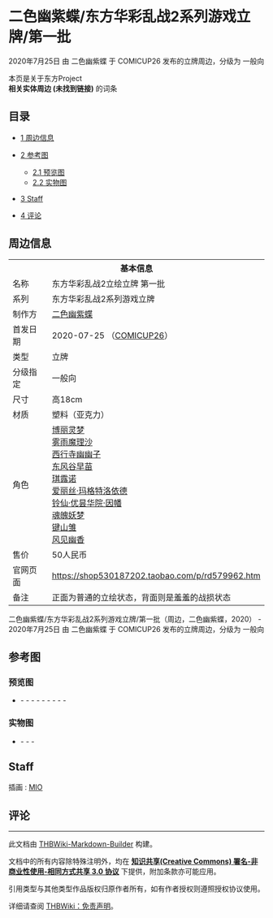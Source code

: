 # 二色幽紫蝶/东方华彩乱战2系列游戏立牌/第一批

<!-- source html: G:\repos\THBWiki-Markdown-Builder\THBWikiMarkdown\Temp\main\d\de\ns0%3A%E4%BA%8C%E8%89%B2%E5%B9%BD%E7%B4%AB%E8%9D%B6%2F%E4%B8%9C%E6%96%B9%E5%8D%8E%E5%BD%A9%E4%B9%B1%E6%88%982%E7%B3%BB%E5%88%97%E6%B8%B8%E6%88%8F%E7%AB%8B%E7%89%8C%2F%E7%AC%AC%E4%B8%80%E6%89%B9.html -->

2020年7月25日 由 二色幽紫蝶 于 COMICUP26 发布的立牌周边，分级为 一般向

本页是关于东方Project  
 **相关实体周边 (未找到链接)** 的词条
## 目录

- [1 周边信息](#周边信息)
- [2 参考图](#参考图)

  - [2.1 预览图](#预览图)
  - [2.2 实物图](#实物图)



- [3 Staff](#Staff)
- [4 评论](#评论)




## 周边信息

<table><tbody><tr><th colspan="2">基本信息</th></tr><tr><td class="label">名称</td><td> 东方华彩乱战2立绘立牌 第一批 </td></tr><tr><td class="label">系列</td><td> 东方华彩乱战2系列游戏立牌 </td></tr><tr><td class="label">制作方</td><td><a href="./二色幽紫蝶.md" title="二色幽紫蝶">二色幽紫蝶</a></td></tr><tr><td class="label">首发日期</td><td>2020-07-25&#160;（<a href="/展会作品列表?e=COMICUP%2326">COMICUP26</a>）</td></tr><tr><td class="label">类型</td><td>立牌</td></tr><tr><td class="label">分级指定</td><td>一般向</td></tr><tr><td class="label">尺寸</td><td>高18cm</td></tr><tr><td class="label">材质</td><td>塑料（亚克力）</td></tr><tr><td class="label">角色</td><td><a href="./博丽灵梦.md" title="博丽灵梦">博丽灵梦</a><br><a href="./雾雨魔理沙.md" title="雾雨魔理沙">雾雨魔理沙</a><br><a href="./西行寺幽幽子.md" title="西行寺幽幽子">西行寺幽幽子</a><br><a href="./东风谷早苗.md" title="东风谷早苗">东风谷早苗</a><br><a href="./琪露诺.md" title="琪露诺">琪露诺</a><br><a href="./爱丽丝·玛格特洛依德.md" title="爱丽丝·玛格特洛依德">爱丽丝·玛格特洛依德</a><br><a href="./铃仙·优昙华院·因幡.md" title="铃仙·优昙华院·因幡">铃仙·优昙华院·因幡</a><br><a href="./魂魄妖梦.md" title="魂魄妖梦">魂魄妖梦</a><br><a href="./键山雏.md" title="键山雏">键山雏</a><br><a href="./风见幽香.md" title="风见幽香">风见幽香</a></td></tr><tr><td class="label">售价</td><td>50人民币</td></tr>
<tr><td class="label">官网页面</td><td><a rel="nofollow" class="external free" href="https://shop530187202.taobao.com/p/rd579962.htm">https://shop530187202.taobao.com/p/rd579962.htm</a></td></tr><tr><td class="label">备注</td><td>正面为普通的立绘状态，背面则是羞羞的战损状态</td></tr></tbody></table>

二色幽紫蝶/东方华彩乱战2系列游戏立牌/第一批（周边，二色幽紫蝶，2020） - 2020年7月25日 由 二色幽紫蝶 于 COMICUP26 发布的立牌周边，分级为 一般向
## 参考图
### 预览图
- [](./文件-二色幽紫蝶／东方华彩乱战2系列游戏立牌／第一批预览图1.png.md)- [](./文件-二色幽紫蝶／东方华彩乱战2系列游戏立牌／第一批预览图2.png.md)- [](./文件-二色幽紫蝶／东方华彩乱战2系列游戏立牌／第一批预览图3.png.md)- [](./文件-二色幽紫蝶／东方华彩乱战2系列游戏立牌／第一批预览图4.png.md)- [](./文件-二色幽紫蝶／东方华彩乱战2系列游戏立牌／第一批预览图5.png.md)- [](./文件-二色幽紫蝶／东方华彩乱战2系列游戏立牌／第一批预览图6.png.md)- [](./文件-二色幽紫蝶／东方华彩乱战2系列游戏立牌／第一批预览图7.png.md)- [](./文件-二色幽紫蝶／东方华彩乱战2系列游戏立牌／第一批预览图8.png.md)- [](./文件-二色幽紫蝶／东方华彩乱战2系列游戏立牌／第一批预览图9.png.md)- [](./文件-二色幽紫蝶／东方华彩乱战2系列游戏立牌／第一批预览图10.png.md)

### 实物图
- [](./文件-二色幽紫蝶／东方华彩乱战2系列游戏立牌／第一批实物图1.jpg.md)- [](./文件-二色幽紫蝶／东方华彩乱战2系列游戏立牌／第一批实物图2.png.md)- [](./文件-二色幽紫蝶／东方华彩乱战2系列游戏立牌／第一批实物图3.png.md)- [](./文件-二色幽紫蝶／东方华彩乱战2系列游戏立牌／第一批实物图4.jpg.md)

## Staff
插画
: [MIO](./MIO.md)

## 评论




---

此文档由 [THBWiki-Markdown-Builder](https://github.com/Delsin-Yu/THBWiki-Markdown-Builder) 构建。

文档中的所有内容除特殊注明外，均在 [**知识共享(Creative Commons) 署名-非商业性使用-相同方式共享 3.0 协议**](https://creativecommons.org/licenses/by-sa/3.0/deed.zh-hans) 下提供，附加条款亦可能应用。

引用类型与其他类型作品版权归原作者所有，如有作者授权则遵照授权协议使用。

详细请查阅 [THBWiki：免责声明](https://thbwiki.cc/THBWiki:%E5%85%8D%E8%B4%A3%E5%A3%B0%E6%98%8E)。

